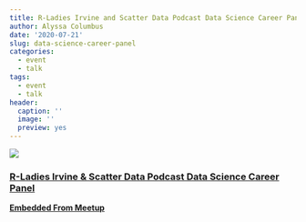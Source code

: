 ```yaml
---
title: R-Ladies Irvine and Scatter Data Podcast Data Science Career Panel
author: Alyssa Columbus
date: '2020-07-21'
slug: data-science-career-panel
categories:
  - event
  - talk
tags:
  - event
  - talk
header:
  caption: ''
  image: ''
  preview: yes
---
```


<div class="card"><a target="_blank" href="https://www.meetup.com/rladies-irvine/events/271509469/"><img onerror="this.style.display='none'" class="card-image" src="https://secure.meetupstatic.com/photos/event/2/9/9/5/600_491290645.jpeg"><div class="card-text"><h3>R-Ladies Irvine & Scatter Data Podcast Data Science Career Panel</h3><p class="signup"><b>Embedded From Meetup</b></p></div></a></div>
